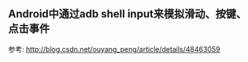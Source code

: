 ## Android中通过adb shell input来模拟滑动、按键、点击事件

参考: http://blog.csdn.net/ouyang_peng/article/details/48463059
